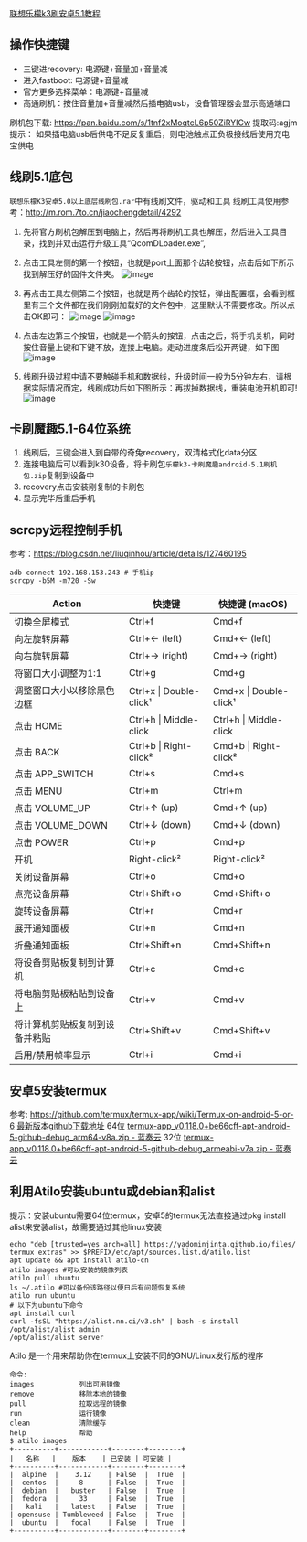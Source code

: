 [联想乐檬k3刷安卓5.1教程](https://github.com/cloudswave/blog/issues/18)

## 操作快捷键
- 三键进recovery: 电源键+音量加+音量减
- 进入fastboot: 电源键+音量减
- 官方更多选择菜单：电源键+音量减
- 高通刷机：按住音量加+音量减然后插电脑usb，设备管理器会显示高通端口

刷机包下载: https://pan.baidu.com/s/1tnf2xMoqtcL6p50ZiRYICw 提取码:agjm
提示： 如果插电脑usb后供电不足反复重启，则电池触点正负极接线后使用充电宝供电

## 线刷5.1底包
`联想乐檬K3安卓5.0以上底层线刷包.rar`中有线刷文件，驱动和工具
线刷工具使用参考：http://m.rom.7to.cn/jiaochengdetail/4292

1. 先将官方刷机包解压到电脑上，然后再将刷机工具也解压，然后进入工具目录，找到并双击运行升级工具“QcomDLoader.exe”,
2. 点击工具左侧的第一个按钮，也就是port上面那个齿轮按钮，点击后如下所示找到解压好的固件文件夹。
![image](https://user-images.githubusercontent.com/5915548/213976396-073045d4-2282-419a-8ad7-b72475747578.png)

3. 再点击工具左侧第二个按钮，也就是两个齿轮的按钮，弹出配置框，会看到框里有三个文件都在我们刚刚加载好的文件包中，这里默认不需要修改。所以点击OK即可：
![image](https://user-images.githubusercontent.com/5915548/213976398-ace4bc2a-c929-4676-b433-2d1d1ea9f49e.png)
![image](https://user-images.githubusercontent.com/5915548/213976397-6ed86dbb-3870-4bfd-8a12-b711bc9ee17d.png)

4. 点击左边第三个按钮，也就是一个箭头的按钮，点击之后，将手机关机，同时按住音量上键和下键不放，连接上电脑。走动进度条后松开两键，如下图
![image](https://user-images.githubusercontent.com/5915548/213976409-231b3823-23f6-4636-90d3-d7f002f2aa1f.png)

5. 线刷升级过程中请不要触碰手机和数据线，升级时间一般为5分钟左右，请根据实际情况而定，线刷成功后如下图所示：再拔掉数据线，重装电池开机即可!
![image](https://user-images.githubusercontent.com/5915548/213976439-1e958b44-1676-471b-b660-a00f8246a871.png)

## 卡刷魔趣5.1-64位系统
1. 线刷后，三键会进入到自带的奇兔recovery，双清格式化data分区
2. 连接电脑后可以看到k30设备，将卡刷包`乐檬k3-卡刷魔趣android-5.1刷机包.zip`复制到设备中
3. recovery点击安装刚复制的卡刷包
4. 显示完毕后重启手机

## scrcpy远程控制手机
参考：https://blog.csdn.net/liuqinhou/article/details/127460195
```
adb connect 192.168.153.243 # 手机ip
scrcpy -b5M -m720 -Sw
```

Action | 快捷键 | 快捷键 (macOS)
-- | -- | --
切换全屏模式 | Ctrl+f | Cmd+f
向左旋转屏幕 | Ctrl+← (left) | Cmd+← (left)
向右旋转屏幕 | Ctrl+→ (right) | Cmd+→ (right)
将窗口大小调整为1:1 | Ctrl+g | Cmd+g
调整窗口大小以移除黑色边框 | Ctrl+x \| Double-click¹ | Cmd+x \| Double-click¹
点击 HOME | Ctrl+h \| Middle-click | Ctrl+h \| Middle-click
点击 BACK | Ctrl+b \| Right-click² | Cmd+b \| Right-click²
点击 APP_SWITCH | Ctrl+s | Cmd+s
点击 MENU | Ctrl+m | Ctrl+m
点击 VOLUME_UP | Ctrl+↑ (up) | Cmd+↑ (up)
点击 VOLUME_DOWN | Ctrl+↓ (down) | Cmd+↓ (down)
点击 POWER | Ctrl+p | Cmd+p
开机 | Right-click² | Right-click²
关闭设备屏幕 | Ctrl+o | Cmd+o
点亮设备屏幕 | Ctrl+Shift+o | Cmd+Shift+o
旋转设备屏幕 | Ctrl+r | Cmd+r
展开通知面板 | Ctrl+n | Cmd+n
折叠通知面板 | Ctrl+Shift+n | Cmd+Shift+n
将设备剪贴板复制到计算机 | Ctrl+c | Cmd+c
将电脑剪贴板粘贴到设备上 | Ctrl+v | Cmd+v
将计算机剪贴板复制到设备并粘贴 | Ctrl+Shift+v | Cmd+Shift+v
启用/禁用帧率显示 | Ctrl+i | Cmd+i

## 安卓5安装termux
参考: https://github.com/termux/termux-app/wiki/Termux-on-android-5-or-6
[最新版本github下载地址](https://github.com/termux/termux-app/actions/workflows/debug_build.yml?query=branch%3Amaster+)
64位 [termux-app_v0.118.0+be66cff-apt-android-5-github-debug_arm64-v8a.zip - 蓝奏云](https://wwuy.lanzoub.com/imQ8T0i4bd7e)
32位 [termux-app_v0.118.0+be66cff-apt-android-5-github-debug_armeabi-v7a.zip - 蓝奏云](https://wwuy.lanzoub.com/iq8cr0i4bdjg)

## 利用Atilo安装ubuntu或debian和alist
提示：安装ubuntu需要64位termux，安卓5的termux无法直接通过pkg install alist来安装alist，故需要通过其他linux安装
```
echo "deb [trusted=yes arch=all] https://yadominjinta.github.io/files/ termux extras" >> $PREFIX/etc/apt/sources.list.d/atilo.list
apt update && apt install atilo-cn
atilo images #可以安装的镜像列表
atilo pull ubuntu
ls ~/.atilo #可以备份该路径以便日后有问题恢复系统
atilo run ubuntu
# 以下为ubuntu下命令
apt install curl
curl -fsSL "https://alist.nn.ci/v3.sh" | bash -s install
/opt/alist/alist admin
/opt/alist/alist server
```
Atilo 是一个用来帮助你在termux上安装不同的GNU/Linux发行版的程序
```
命令:
images           列出可用镜像
remove           移除本地的镜像
pull             拉取远程的镜像
run              运行镜像
clean            清除缓存
help             帮助
$ atilo images
+----------+------------+--------+--------+
|   名称   |    版本    | 已安装 | 可安装 |
+----------+------------+--------+--------+
|  alpine  |    3.12    | False  |  True  |
|  centos  |     8      | False  |  True  |
|  debian  |   buster   | False  |  True  |
|  fedora  |     33     | False  |  True  |
|   kali   |   latest   | False  |  True  |
| opensuse | Tumbleweed | False  |  True  |
|  ubuntu  |   focal    | False  |  True  |
+----------+------------+--------+--------+
```
<!--csdn-article-id:128753414-->